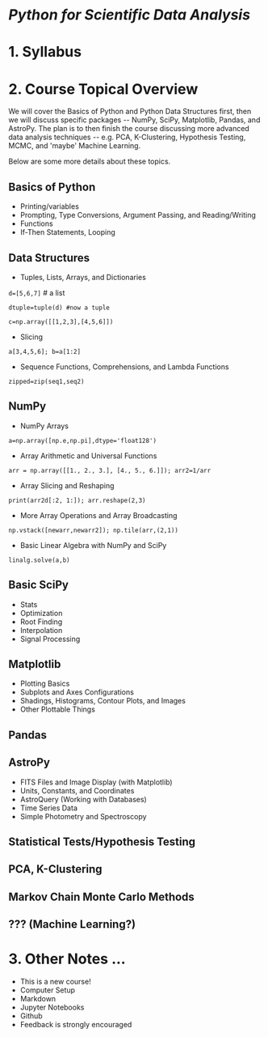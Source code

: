 # _Python for Scientific Data Analysis_

# 1. Syllabus

# 2. Course Topical Overview

We will cover the Basics of Python and Python Data Structures first, then we will discuss specific packages -- NumPy, SciPy, Matplotlib, Pandas, and AstroPy.   The plan is to then finish the course discussing more advanced data analysis techniques -- e.g. PCA, K-Clustering, Hypothesis Testing, MCMC, and 'maybe' Machine Learning.

Below are some more details about these topics.

## Basics of Python

* Printing/variables
* Prompting, Type Conversions, Argument Passing, and Reading/Writing
* Functions
* If-Then Statements, Looping

## Data Structures

* Tuples, Lists, Arrays, and Dictionaries

``d=[5,6,7]`` # a list
``dtuple=tuple(d) #now a tuple``

 ``c=np.array([[1,2,3],[4,5,6]])``

* Slicing 

``a[3,4,5,6]; b=a[1:2]``

* Sequence Functions, Comprehensions, and Lambda Functions

``zipped=zip(seq1,seq2)``

## NumPy

* NumPy Arrays

``a=np.array([np.e,np.pi],dtype='float128')``

* Array Arithmetic and Universal Functions

``arr = np.array([[1., 2., 3.], [4., 5., 6.]]); arr2=1/arr``

* Array Slicing and Reshaping

``print(arr2d[:2, 1:]); arr.reshape(2,3)``

* More Array Operations and Array Broadcasting

``np.vstack([newarr,newarr2]); np.tile(arr,(2,1))``

* Basic Linear Algebra with NumPy and SciPy

``linalg.solve(a,b)``

## Basic SciPy

  * Stats
  * Optimization 
  * Root Finding 
  * Interpolation 
  * Signal Processing

## Matplotlib

 * Plotting Basics
 * Subplots and Axes Configurations 
 * Shadings, Histograms, Contour Plots, and Images 
 * Other Plottable Things

## Pandas

## AstroPy

* FITS Files and Image Display (with Matplotlib)
* Units, Constants, and Coordinates
* AstroQuery (Working with Databases)
* Time Series Data
* Simple Photometry and Spectroscopy

## Statistical Tests/Hypothesis Testing

## PCA, K-Clustering

## Markov Chain Monte Carlo Methods

## ??? (Machine Learning?)



# 3. Other Notes ...

* This is a new course!
* Computer Setup
* Markdown 
* Jupyter Notebooks 
* Github
* Feedback is strongly encouraged



